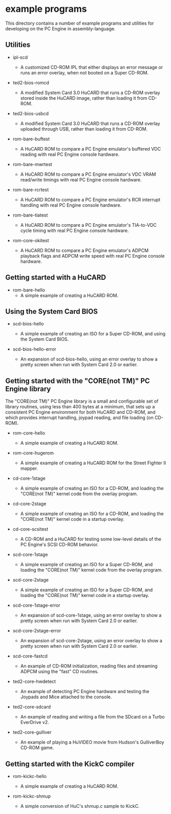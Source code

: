 # example programs

This directory contains a number of example programs and utilities for developing on the PC Engine in assembly-language.


## Utilities

* ipl-scd
  - A customized CD-ROM IPL that either displays an error message or runs an error overlay, when not booted on a Super CD-ROM.

* ted2-bios-romcd
  - A modified System Card 3.0 HuCARD that runs a CD-ROM overlay stored inside the HuCARD image, rather than loading it from CD-ROM.

* ted2-bios-usbcd
  - A modified System Card 3.0 HuCARD that runs a CD-ROM overlay uploaded through USB, rather than loading it from CD-ROM.

* rom-bare-buftest
  - A HuCARD ROM to compare a PC Engine emulator's buffered VDC reading with real PC Engine console hardware.

* rom-bare-mwrtest
  - A HuCARD ROM to compare a PC Engine emulator's VDC VRAM read/write timings with real PC Engine console hardware.

* rom-bare-rcrtest
  - A HuCARD ROM to compare a PC Engine emulator's RCR interrupt handling with real PC Engine console hardware.

* rom-bare-tiatest
  - A HuCARD ROM to compare a PC Engine emulator's TIA-to-VDC cycle timing with real PC Engine console hardware.

* rom-core-okitest
  - A HuCARD ROM to compare a PC Engine emulator's ADPCM playback flags and ADPCM write speed with real PC Engine console hardware.


## Getting started with a HuCARD

* rom-bare-hello
  - A simple example of creating a HuCARD ROM.


## Using the System Card BIOS

* scd-bios-hello
  - A simple example of creating an ISO for a Super CD-ROM, and using the System Card BIOS.

* scd-bios-hello-error
  - An expansion of scd-bios-hello, using an error overlay to show a pretty screen when run with System Card 2.0 or earlier.


## Getting started with the "CORE(not TM)" PC Engine library

The "CORE(not TM)" PC Engine library is a small and configurable set of library routines, using less than 400 bytes at a minimum, that sets up a consistent PC Engine environment for both HuCARD and CD-ROM, and which provides interrupt handling, joypad reading, and file loading (on CD-ROM).


* rom-core-hello
  - A simple example of creating a HuCARD ROM.

* rom-core-hugerom
  - A simple example of creating a HuCARD ROM for the Street Fighter II mapper.

* cd-core-1stage
  - A simple example of creating an ISO for a CD-ROM, and loading the "CORE(not TM)" kernel code from the overlay program.

* cd-core-2stage
  - A simple example of creating an ISO for a CD-ROM, and loading the "CORE(not TM)" kernel code in a startup overlay.

* cd-core-scsitest
  - A CD-ROM and a HuCARD for testing some low-level details of the PC Engine's SCSI CD-ROM behavior.

* scd-core-1stage
  - A simple example of creating an ISO for a Super CD-ROM, and loading the "CORE(not TM)" kernel code from the overlay program.

* scd-core-2stage
  - A simple example of creating an ISO for a Super CD-ROM, and loading the "CORE(not TM)" kernel code in a startup overlay.

* scd-core-1stage-error
  - An expansion of scd-core-1stage, using an error overlay to show a pretty screen when run with System Card 2.0 or earlier.

* scd-core-2stage-error
  - An expansion of scd-core-2stage, using an error overlay to show a pretty screen when run with System Card 2.0 or earlier.

* scd-core-fastcd
  - An example of CD-ROM initialization, reading files and streaming ADPCM using the "fast" CD routines.

* ted2-core-hwdetect
  - An example of detecting PC Engine hardware and testing the Joypads and Mice attached to the console.

* ted2-core-sdcard
  - An example of reading and writing a file from the SDcard on a Turbo EverDrive v2.

* ted2-core-gulliver
  - An example of playing a HuVIDEO movie from Hudson's GulliverBoy CD-ROM game.


## Getting started with the KickC compiler

* rom-kickc-hello
  - A simple example of creating a HuCARD ROM.

* rom-kickc-shmup
  - A simple conversion of HuC's shmup.c sample to KickC.
